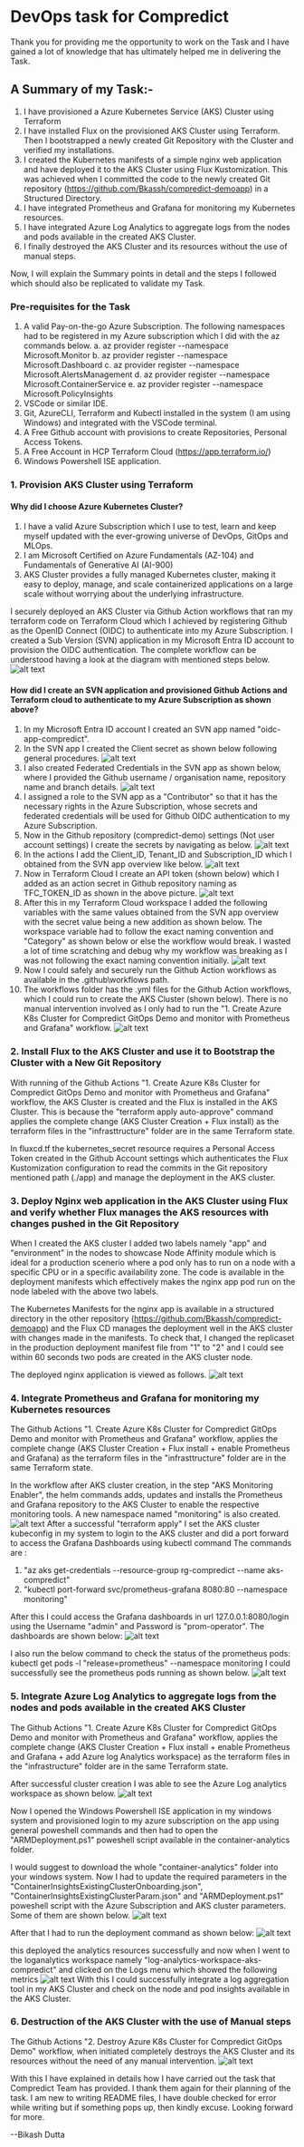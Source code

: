 # DevOps task for Compredict
Thank you for providing me the opportunity to work on the Task and I have gained a lot of knowledge that has ultimately helped me in delivering the Task.

## A Summary of my Task:-
1. I have provisioned a Azure Kubernetes Service (AKS) Cluster using Terraform
2. I have installed Flux on the provisioned AKS Cluster using Terraform. Then I bootstrapped a newly created Git Repository with the Cluster and verified my installations.
3. I created the Kubernetes manifests of a simple nginx web application and have deployed it to the AKS Cluster using Flux Kustomization. This was achieved when I committed the code to the newly created Git repository (https://github.com/Bkassh/compredict-demoapp) in a Structured Directory.
4. I have integrated Prometheus and Grafana for monitoring my Kubernetes resources.
5. I have integrated Azure Log Analytics to aggregate logs from the nodes and pods available in the created AKS Cluster.
6. I finally destroyed the AKS Cluster and its resources without the use of manual steps.

Now, I will explain the Summary points in detail and the steps I followed which should also be replicated to validate my Task.

### Pre-requisites for the Task
1. A valid Pay-on-the-go Azure Subscription. The following namespaces had to be registered in my Azure subscription which I did with the az commands below.
    a. az provider register --namespace Microsoft.Monitor
    b. az provider register --namespace Microsoft.Dashboard
    c. az provider register --namespace Microsoft.AlertsManagement
    d. az provider register --namespace Microsoft.ContainerService
    e. az provider register --namespace Microsoft.PolicyInsights
2. VSCode or similar IDE.
3. Git, AzureCLI, Terraform and Kubectl installed in the system (I am using Windows) and integrated with the VSCode terminal.
4. A Free Github account with provisions to create Repositories, Personal Access Tokens.
5. A Free Account in HCP Terraform Cloud (https://app.terraform.io/)
6. Windows Powershell ISE application.

### 1. Provision AKS Cluster using Terraform

#### Why did I choose Azure Kubernetes Cluster?
1. I have a valid Azure Subscription which I use to test, learn and keep myself updated with the ever-growing universe of DevOps, GitOps and MLOps.
2. I am Microsoft Certified on Azure Fundamentals (AZ-104) and Fundamentals of Generative AI (AI-900)
3. AKS Cluster provides a fully managed Kubernetes cluster, making it easy to deploy, manage, and scale containerized applications on a large scale without worrying about the underlying infrastructure.

I securely deployed an AKS Cluster via Github Action workflows that ran my terraform code on Terraform Cloud which I achieved by registering Github as the OpenID Connect (OIDC) to authenticate into my Azure Subscription. I created a Sub Version (SVN) application in my Microsoft Entra ID account to provision the OIDC authentication. The complete workflow can be understood having a look at the diagram with mentioned steps below.
![alt text](images/image.png)

#### How did I create an SVN application and provisioned Github Actions and Terraform cloud to authenticate to my Azure Subscription as shown above?
1. In my Microsoft Entra ID account I created an SVN app named "oidc-app-compredict".
2. In the SVN app I created the Client secret as shown below following general procedures.
![alt text](images/image-2.png)
3. I also created Federated Credentials in the SVN app as shown below, where I provided the Github username / organisation name, repository name and branch details.
![alt text](images/image-3.png)
4. I assigned a role to the SVN app as a "Contributor" so that it has the necessary rights in the Azure Subscription, whose secrets and federated credentials will be used for Github OIDC authentication to my Azure Subscription.
5. Now in the Github repository (compredict-demo) settings (Not user account settings) I create the secrets by navigating as below.
![alt text](images/image-4.png)
6. In the actions I add the Client_ID, Tenant_ID and Subscription_ID which I obtained from the SVN app overview like below.
![alt text](image-5.png)
7. Now in Terraform Cloud I create an API token (shown below) which I added as an action secret in Github repository naming as TFC_TOKEN_ID as shown in the above picture.
![alt text](images/image-6.png)
8. After this in my Terraform Cloud workspace I added the following variables with the same values obtained from the SVN app overview with the secret value being a new addition as shown below. The workspace variable had to follow the exact naming convention and "Category" as shown below or else the workflow would break. I wasted a lot of time scratching and debug why my workflow was breaking as I was not following the exact naming convention initially.
![alt text](images/image-7.png)
9. Now I could safely and securely run the Github Action workflows as available in the .github\workflows path.
10. The workflows folder has the .yml files for the Github Action workflows, which I could run to create the AKS Cluster (shown below). There is no manual intervention involved as I only had to run the "1. Create Azure K8s Cluster for Compredict GitOps Demo and monitor with Prometheus and Grafana" workflow.
![alt text](images/image-8.png)

### 2. Install Flux to the AKS Cluster and use it to Bootstrap the Cluster with a New Git Repository

With running of the Github Actions "1. Create Azure K8s Cluster for Compredict GitOps Demo and monitor with Prometheus and Grafana" workflow, the AKS Cluster is created and the Flux is installed in the AKS Cluster. This is because the "terraform apply auto-approve" command applies the complete change (AKS Cluster Creation + Flux install) as the terraform files in the "infrasttructure" folder are in the same Terraform state.

In fluxcd.tf the kubernetes_secret resource requires a Personal Access Token created in the Github Account settings which authenticates the Flux Kustomization configuration to read the commits in the Git repository mentioned path (./app) and manage the deployment in the AKS cluster.

### 3. Deploy Nginx web application in the AKS Cluster using Flux and verify whether Flux manages the AKS resources with changes pushed in the Git Repository

When I created the AKS cluster I added two labels namely "app" and "environment" in the nodes to showcase Node Affinity module which is ideal for a production scenerio where a pod only has to run on a node with a specific CPU or in a specific availability zone. The code is available in the deployment manifests which effectively makes the nginx app pod run on the node labeled with the above two labels.

The Kubernetes Manifests for the nginx app is available in a structured directory in the other repository (https://github.com/Bkassh/compredict-demoapp) and the Flux CD manages the deployment well in the AKS cluster with changes made in the manifests. To check that, I changed the replicaset in the production deployment manifest file from "1" to "2" and I could see within 60 seconds two pods are created in the AKS cluster node.

The deployed nginx application is viewed as follows.
![alt text](images/image-9.png)

### 4. Integrate Prometheus and Grafana for monitoring my Kubernetes resources
The Github Actions "1. Create Azure K8s Cluster for Compredict GitOps Demo and monitor with Prometheus and Grafana" workflow, applies the complete change (AKS Cluster Creation + Flux install + enable Prometheus and Grafana) as the terraform files in the "infrasttructure" folder are in the same Terraform state.

In the workflow after AKS cluster creation, in the step "AKS Monitoring Enabler", the helm commands adds, updates and installs the Prometheus and Grafana repository to the AKS Cluster to enable the respective monitoring tools. A new namespace named "monitoring" is also created.
![alt text](images/image-10.png)
After a successful "terraform apply" I set the AKS cluster kubeconfig in my system to login to the AKS cluster and did a port forward to access the Grafana Dashboards using kubectl command
The commands are :
1. "az aks get-credentials --resource-group rg-compredict --name aks-compredict"
2. "kubectl port-forward svc/prometheus-grafana 8080:80 --namespace monitoring"

After this I could access the Grafana dashboards in url 127.0.0.1:8080/login using the Username "admin" and Password is "prom-operator". The dashboards are shown below:
![alt text](images/image17.png)

I also run the below command to check the status of the prometheus pods:
 kubectl get pods -l "release=prometheus" --namespace monitoring
I could successfully see the prometheus pods running as shown below.
![alt text](images/image-11.png)

### 5. Integrate Azure Log Analytics to aggregate logs from the nodes and pods available in the created AKS Cluster

The Github Actions "1. Create Azure K8s Cluster for Compredict GitOps Demo and monitor with Prometheus and Grafana" workflow, applies the complete change (AKS Cluster Creation + Flux install + enable Prometheus and Grafana + add Azure log Analytics workspace) as the terraform files in the "infrastructure" folder are in the same Terraform state.

After successful cluster creation I was able to see the Azure Log analytics workspace as shown below.
![alt text](images/image-14.png)

Now I opened the Windows Powershell ISE application in my windows system and provisioned login to my azure subscription on the app using general poweshell commands and then had to open the "ARMDeployment.ps1" poweshell script available in the container-analytics folder. 

I would suggest to download the whole "container-analytics" folder into your windows system. Now I had to update the required parameters in the "ContainerInsightsExistingClusterOnboarding.json", "ContainerInsightsExistingClusterParam.json" and "ARMDeployment.ps1" poweshell script with the Azure Subscription and AKS cluster parameters. Some of them are shown below.
![alt text](images/image-12.png)

After that I had to run the deployment command as shown below:
![alt text](images/image-13.png)

this deployed the analytics resources successfully and now when I went to the loganalytics workspace namely "log-analytics-workspace-aks-compredict" and clicked on the Logs menu which showed the following metrics
![alt text](images/image-15.png)
With this I could successfully integrate a log aggregation tool in my AKS Cluster and check on the node and pod insights available in the AKS Cluster.

### 6. Destruction of the AKS Cluster with the use of Manual steps

The Github Actions "2. Destroy Azure K8s Cluster for Compredict GitOps Demo" workflow, when initiated completely destroys the AKS Cluster and its resources without the need of any manual intervention.
![alt text](images/image-16.png)

With this I have explained in details how I have carried out the task that Compredict Team has provided. I thank them again for their planning of the task.
I am new to writing README files, I have double checked for error while writing but if something pops up, then kindly excuse.
Looking forward for more.

--Bikash Dutta